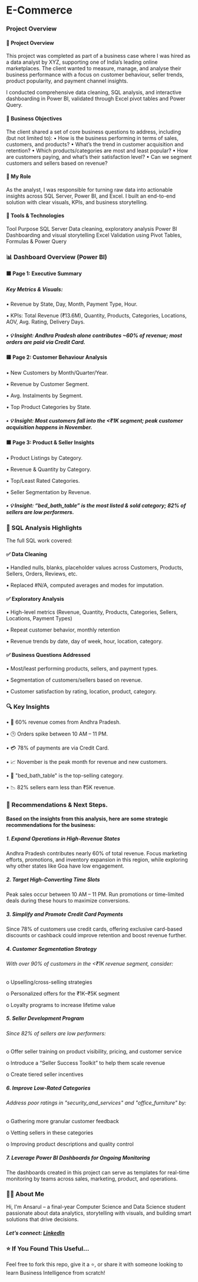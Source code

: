 # E-Commerce
### Project Overview

#### 📌 Project Overview
This project was completed as part of a business case where I was hired as a data analyst by XYZ, supporting one of India’s leading online marketplaces. The client wanted to measure, manage, and analyse their business performance with a focus on customer behaviour, seller trends, product popularity, and payment channel insights.

I conducted comprehensive data cleaning, SQL analysis, and interactive dashboarding in Power BI, validated through Excel pivot tables and Power Query.


#### 🎯 Business Objectives
The client shared a set of core business questions to address, including (but not limited to):
•	How is the business performing in terms of sales, customers, and products?
•	What’s the trend in customer acquisition and retention?
•	Which products/categories are most and least popular?
•	How are customers paying, and what’s their satisfaction level?
•	Can we segment customers and sellers based on revenue?


#### 💼 My Role
As the analyst, I was responsible for turning raw data into actionable insights across SQL Server, Power BI, and Excel. I built an end-to-end solution with clear visuals, KPIs, and business storytelling.


#### 🧰 Tools & Technologies
Tool	Purpose
SQL Server	Data cleaning, exploratory analysis
Power BI	Dashboarding and visual storytelling
Excel	Validation using Pivot Tables, Formulas & Power Query


### 📊 Dashboard Overview (Power BI)

#### 🟦 Page 1: Executive Summary
##### Key Metrics & Visuals:
•	Revenue by State, Day, Month, Payment Type, Hour.

•	KPIs: Total Revenue (₹13.6M), Quantity, Products, Categories, Locations, AOV, Avg. Rating, Delivery Days.

##### •	💡 Insight: Andhra Pradesh alone contributes ~60% of revenue; most orders are paid via Credit Card.


#### 🟨 Page 2: Customer Behaviour Analysis
•	New Customers by Month/Quarter/Year.

•	Revenue by Customer Segment.

•	Avg. Instalments by Segment.

•	Top Product Categories by State.

##### •	💡 Insight: Most customers fall into the <₹1K segment; peak customer acquisition happens in November.


#### 🟩 Page 3: Product & Seller Insights
•	Product Listings by Category.

•	Revenue & Quantity by Category.

•	Top/Least Rated Categories.

•	Seller Segmentation by Revenue.

##### •	💡 Insight: “bed_bath_table” is the most listed & sold category; 82% of sellers are low performers.


### 🧮 SQL Analysis Highlights
The full SQL work covered:

#### ✅ Data Cleaning
•	Handled nulls, blanks, placeholder values across Customers, Products, Sellers, Orders, Reviews, etc.

•	Replaced #N/A, computed averages and modes for imputation.


#### ✅ Exploratory Analysis
•	High-level metrics (Revenue, Quantity, Products, Categories, Sellers, Locations, Payment Types)

•	Repeat customer behavior, monthly retention

•	Revenue trends by date, day of week, hour, location, category.


#### ✅ Business Questions Addressed
•	Most/least performing products, sellers, and payment types.

•	Segmentation of customers/sellers based on revenue.

•	Customer satisfaction by rating, location, product, category.



### 🔍 Key Insights
•	💸 60% revenue comes from Andhra Pradesh.

•	🕒 Orders spike between 10 AM – 11 PM.

•	💳 78% of payments are via Credit Card.

•	📈 November is the peak month for revenue and new customers.

•	🧺 "bed_bath_table" is the top-selling category.

•	📉 82% sellers earn less than ₹5K revenue.



### 📝 Recommendations & Next Steps.
#### Based on the insights from this analysis, here are some strategic recommendations for the business:
##### 1.	Expand Operations in High-Revenue States
Andhra Pradesh contributes nearly 60% of total revenue. Focus marketing efforts, promotions, and inventory expansion in this region, while exploring why other states like Goa have low engagement.
##### 2.	Target High-Converting Time Slots
Peak sales occur between 10 AM – 11 PM. Run promotions or time-limited deals during these hours to maximize conversions.
##### 3.	Simplify and Promote Credit Card Payments
Since 78% of customers use credit cards, offering exclusive card-based discounts or cashback could improve retention and boost revenue further.
##### 4.	Customer Segmentation Strategy
###### With over 90% of customers in the <₹1K revenue segment, consider:

o	Upselling/cross-selling strategies

o	Personalized offers for the ₹1K–₹5K segment

o	Loyalty programs to increase lifetime value

##### 5.	Seller Development Program
###### Since 82% of sellers are low performers:

o	Offer seller training on product visibility, pricing, and customer service

o	Introduce a “Seller Success Toolkit” to help them scale revenue

o	Create tiered seller incentives

##### 6.	Improve Low-Rated Categories
###### Address poor ratings in "security_and_services" and "office_furniture" by:

o	Gathering more granular customer feedback

o	Vetting sellers in these categories

o	Improving product descriptions and quality control

##### 7.	Leverage Power BI Dashboards for Ongoing Monitoring
The dashboards created in this project can serve as templates for real-time monitoring by teams across sales, marketing, product, and operations.


### 🙋‍♂️ About Me
Hi, I'm Ansarul – a final-year Computer Science and Data Science student passionate about data analytics, storytelling with visuals, and building smart solutions that drive decisions.
#####  Let’s connect: [LinkedIn](www.linkedin.com/in/ansarulhoque)


### ⭐ If You Found This Useful...
Feel free to fork this repo, give it a ⭐, or share it with someone looking to learn Business Intelligence from scratch!





